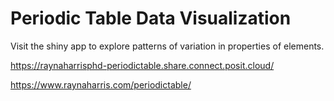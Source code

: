 # Periodic Table Data Visualization

Visit the shiny app to explore patterns of variation in properties of elements.

<https://raynaharrisphd-periodictable.share.connect.posit.cloud/>

<https://www.raynaharris.com/periodictable/>
